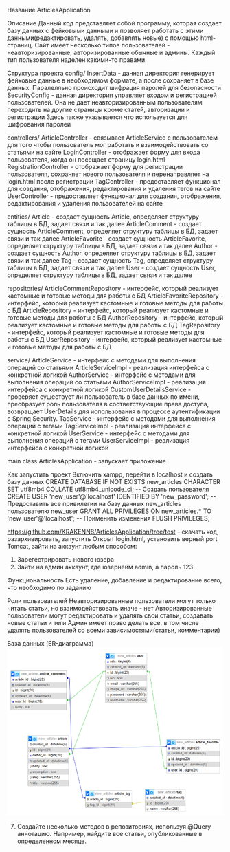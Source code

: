 Название
ArticlesApplication

Описание
Данный код представляет собой программу, которая создает базу данных с фейковыми данными
и позволяет работать с этими данными(редактировать, удалять, добавлять новые) с помощью
html-страниц. Сайт имеет несколько типов пользователей - неавторизированные, авторизированные обычные и админы.
Каждый тип пользователя наделен какими-то правами. 

Структура проекта
config/
InsertData - данная директория генерирует фейковые данные в необходимом формате, а после сохраняет в базе данных.
Паралелльно происходит шифрация паролей для безопасности
SecurityConfig - данная директория управляет входом и регистрацией пользователей. Она не дает
неавторизированным пользователям переходить на другие страницы кроме статей, авторизации и регистрации
Здесь также указывается что используется для шифрования паролей

controllers/
ArticleController - связывает ArticleService с пользователем для того чтобы пользователь
мог работать и взаимодействовать со статьями на сайте
LoginController - отображает форму для входа пользователя, когда он посещает страницу login.html
RegistrationController - отображает форму для регистрации пользователя,
сохраняет нового пользователя и перенаправляет на login.html после регистрации
TagController - предоставляет функционал для создания, отображения, редактирования и удаления тегов на сайте
UserController - предоставляет функционал для создания, отображения, редактирования и удаления пользователей на сайте

entities/
Article - создает сущность Article, определяет структуру таблицы в БД, задает связи и так далее
ArticleComment - создает сущность ArticleComment, определяет структуру таблицы в БД, задает связи и так далее
ArticleFavorite - создает сущность ArticleFavorite, определяет структуру таблицы в БД, задает связи и так далее
Author - создает сущность Author, определяет структуру таблицы в БД, задает связи и так далее
Tag - создает сущность Tag, определяет структуру таблицы в БД, задает связи и так далее
User - создает сущность User, определяет структуру таблицы в БД, задает связи и так далее

repositories/
ArticleCommentRepository - интерфейс, который реализует кастомные и готовые методы для работы с БД
ArticleFavoriteRepository - интерфейс, который реализует кастомные и готовые методы для работы с БД
ArticleRepository - интерфейс, который реализует кастомные и готовые методы для работы с БД
AuthorRepository - интерфейс, который реализует кастомные и готовые методы для работы с БД
TagRepository - интерфейс, который реализует кастомные и готовые методы для работы с БД
UserRepository - интерфейс, который реализует кастомные и готовые методы для работы с БД

service/
ArticleService - интерфейс с методами для выполнения операций со статьями
ArticleServiceImpl - реализация интерфейса с конкретной логикой 
AuthorService - интерфейс с методами для выполнения операций со статьями
AuthorServiceImpl - реализация интерфейса с конкретной логикой
CustomUserDetailsService - проверяет существует ли пользователь в базе данных по имени,
преобразует роль пользователя в соответствующие права доступа,
возвращает  UserDetails для использования в процессе аутентификации с Spring Security.
TagService - интерфейс с методами для выполнения операций с тегами
TagServiceImpl - реализация интерфейса с конкретной логикой
UserService - интерфейс с методами для выполнения операций с тегами
UserServiceImpl - реализация интерфейса с конкретной логикой

main class 
ArticlesApplication - запускает приложение

Как запустить проект
Включить xampp, перейти в localhost и создать базу данных
CREATE DATABASE IF NOT EXISTS new_articles
CHARACTER SET utf8mb4
COLLATE utf8mb4_unicode_ci;
-- Создать пользователя
CREATE USER 'new_user'@'localhost' IDENTIFIED BY 'new_password';
-- Предоставить все привилегии на базу данных new_articles пользователю new_user
GRANT ALL PRIVILEGES ON new_articles.* TO 'new_user'@'localhost';
-- Применить изменения
FLUSH PRIVILEGES;

https://github.com/KRAKENN8/ArticlesApplication/tree/test - скачать код, разархивировать, запустить
Открыт login.html, установить верный port Tomcat, зайти на аккаунт любым способом:
1. Зарегестрировать нового юзера
2. Зайти на админ аккаунт, где юзернейм admin, а пароль 123

Функциональность
Есть удаление, добавление и редактирование всего, что необходимо по заданию

Роли пользователей
Неавторизированные пользователи могут только читать статьи, но взаимодействовать иначе - нет
Авторизированные пользователи могут редактировать и удалять свои статьи, создавать новые статьи и теги
Админ имеет право делать все, в том числе удалять пользователей со всеми зависимостями(статьи, комментарии)

База данных (ER-диаграмма)
![img.png](img.png)

7. Создайте несколько методов в репозиториях, используя @Query аннотацию. Например, найдите все статьи, опубликованные в определенном месяце.
